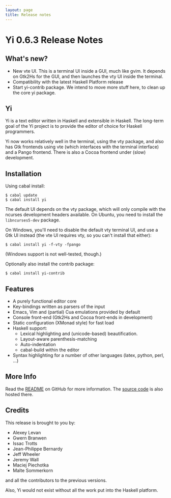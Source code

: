 ```yaml
---
layout: page
title: Release notes
---
```


# Yi 0.6.3 Release Notes

## What's new?

* New vte UI. This is a terminal UI inside a GUI, much like gvim. It depends
  on Gtk2Hs for the GUI, and then launches the vty UI inside the terminal.
* Compatibility with the latest Haskell Platform release
* Start yi-contrib package. We intend to move more stuff here, to clean up the
  core yi package.

## Yi

Yi is a text editor written in Haskell and extensible in Haskell. The
long-term goal of the Yi project is to provide the editor of
choice for Haskell programmers.

Yi now works relatively well in the terminal, using the vty package, and also
has Gtk frontends using vte (which interfaces with the terminal interface) and
a Pango frontend. There is also a Cocoa frontend under (slow) development.

## Installation

Using cabal install:

    $ cabal update
    $ cabal install yi

The default UI depends on the vty package, which will only compile with the
ncurses development headers available. On Ubuntu, you need to install the
`libncurses5-dev` package.

On Windows, you'll need to disable the default vty terminal UI, and use a Gtk
UI instead (the vte UI requires vty, so you can't install that either):

    $ cabal install yi -f-vty -fpango

(Windows support is not well-tested, though.)

Optionally also install the contrib package:

    $ cabal install yi-contrib

## Features

* A purely functional editor core
* Key-bindings written as parsers of the input
* Emacs, Vim and (partial) Cua emulations provided by default
* Console front-end (Gtk2Hs and Cocoa front-ends in development)
* Static configuration (XMonad style) for fast load
* Haskell support:
  * Lexical highlighting and (unicode-based) beautification.
  * Layout-aware parenthesis-matching
  * Auto-indentation
  * cabal-build within the editor
* Syntax highlighting for a number of other languages (latex, python, perl, ...)

## More Info

Read the [README][] on GitHub for more information. The [source code][] is
also hosted there.

## Credits

This release is brought to you by:

* Alexey Levan
* Gwern Branwen
* Issac Trotts
* Jean-Philippe Bernardy
* Jeff Wheeler
* Jeremy Wall
* Maciej Piechotka
* Malte Sommerkorn

and all the contributors to the previous versions.

Also, Yi would not exist without all the work put into the Haskell platform.

[README]: https://github.com/yi-editor/yi/blob/master/README.md
[source code]: https://github.com/yi-editor/yi
